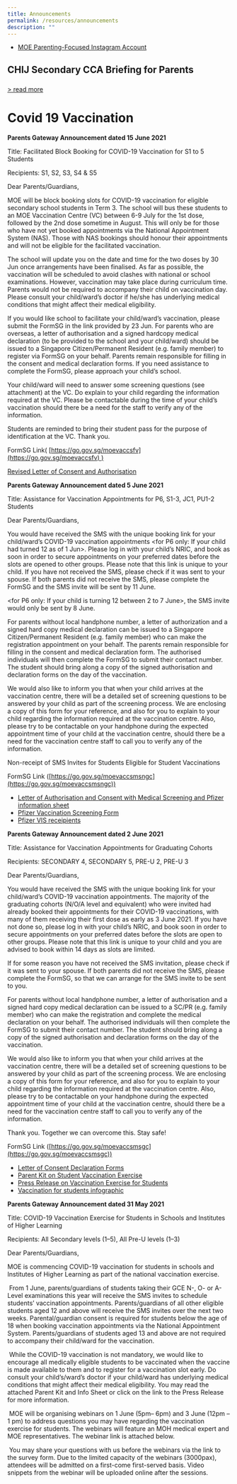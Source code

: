 ```yaml
---
title: Announcements
permalink: /resources/announcements
description: ""
---
```

* [MOE Parenting-Focused Instagram Account](https://www.instagram.com/parentingwith.moesg/)


## CHIJ Secondary CCA Briefing for Parents

### 

[\> read more](https://www-chijsec-edu-sg-admin.cwp.sg/general/newsnevents/cca-briefing)

# Covid 19 Vaccination
**Parents Gateway Announcement dated 15 June 2021**

Title: Facilitated Block Booking for COVID-19 Vaccination for S1 to 5 Students

Recipients: S1, S2, S3, S4 & S5

Dear Parents/Guardians,

MOE will be block booking slots for COVID-19 vaccination for eligible secondary school students in Term 3. The school will bus these students to an MOE Vaccination Centre (VC) between 6-9 July for the 1st dose, followed by the 2nd dose sometime in August. This will only be for those who have not yet booked appointments via the National Appointment System (NAS). Those with NAS bookings should honour their appointments and will not be eligible for the facilitated vaccination.

The school will update you on the date and time for the two doses by 30 Jun once arrangements have been finalised. As far as possible, the vaccination will be scheduled to avoid clashes with national or school examinations. However, vaccination may take place during curriculum time. Parents would not be required to accompany their child on vaccination day. Please consult your child/ward’s doctor if he/she has underlying medical conditions that might affect their medical eligibility.  

If you would like school to facilitate your child/ward’s vaccination, please submit the FormSG in the link provided by 23 Jun. For parents who are overseas, a letter of authorisation and a signed hardcopy medical declaration (to be provided to the school and your child/ward) should be issued to a Singapore Citizen/Permanent Resident (e.g. family member) to register via FormSG on your behalf. Parents remain responsible for filling in the consent and medical declaration forms. If you need assistance to complete the FormSG, please approach your child’s school. 

Your child/ward will need to answer some screening questions (see attachment) at the VC. Do explain to your child regarding the information required at the VC. Please be contactable during the time of your child’s vaccination should there be a need for the staff to verify any of the information.

Students are reminded to bring their student pass for the purpose of identification at the VC. Thank you.

FormSG Link( [https://go.gov.sg/moevaccsfv](https://go.gov.sg/moevaccsfv) )

[Revised Letter of Consent and Authorisation](/files/Revised%20Letter%20of%20Consent%20and%20Authorisation.pdf)

**Parents Gateway Announcement dated 5 June 2021**

Title: Assistance for Vaccination Appointments for P6, S1-3, JC1, PU1-2 Students

Dear Parents/Guardians,

  

You would have received the SMS with the unique booking link for your child/ward’s COVID-19 vaccination appointments <for P6 only: If your child had turned 12 as of 1 Jun>. Please log in with your child’s NRIC, and book as soon in order to secure appointments on your preferred dates before the slots are opened to other groups. Please note that this link is unique to your child. If you have not received the SMS, please check if it was sent to your spouse. If both parents did not receive the SMS, please complete the FormSG and the SMS invite will be sent by 11 June. 

  

<for P6 only: If your child is turning 12 between 2 to 7 June>, the SMS invite would only be sent by 8 June.


For parents without local handphone number, a letter of authorization and a signed hard copy medical declaration can be issued to a Singapore Citizen/Permanent Resident (e.g. family member) who can make the registration appointment on your behalf. The parents remain responsible for filling in the consent and medical declaration form. The authorised individuals will then complete the FormSG to submit their contact number. The student should bring along a copy of the signed authorisation and declaration forms on the day of the vaccination.

  

We would also like to inform you that when your child arrives at the vaccination centre, there will be a detailed set of screening questions to be answered by your child as part of the screening process. We are enclosing a copy of this form for your reference, and also for you to explain to your child regarding the information required at the vaccination centre. Also, please try to be contactable on your handphone during the expected appointment time of your child at the vaccination centre, should there be a need for the vaccination centre staff to call you to verify any of the information.

  

Non-receipt of SMS Invites for Students Eligible for Student Vaccinations  

FormSG Link ([https://go.gov.sg/moevaccsmsngc](https://go.gov.sg/moevaccsmsngc))



* [Letter of Authorisation and Consent with Medical Screening and Pfizer information sheet](/files/Letter%20of%20Authorisation%20and%20Consent%20with%20Medical%20Screening%20and%20Pfizer%20Information%20Sheet_5%20June.pdf) 
* [Pfizer Vaccination Screening Form](/files/Pfizer%20Vaccination%20Screening%20Form%205%20Jun.pdf)
* [Pfizer VIS receipients](/files/Pfizer%20VIS%20recipients%205%20Jun.pdf)

**Parents Gateway Announcement dated 2 June 2021**

  

Title: Assistance for Vaccination Appointments for Graduating Cohorts

Recipients: SECONDARY 4, SECONDARY 5, PRE-U 2, PRE-U 3

Dear Parents/Guardians,

You would have received the SMS with the unique booking link for your child/ward’s COVID-19 vaccination appointments. The majority of the graduating cohorts (N/O/A level and equivalent) who were invited had already booked their appointments for their COVID-19 vaccinations, with many of them receiving their first dose as early as 3 June 2021. If you have not done so, please log in with your child’s NRIC, and book soon in order to secure appointments on your preferred dates before the slots are open to other groups. Please note that this link is unique to your child and you are advised to book within 14 days as slots are limited.

If for some reason you have not received the SMS invitation, please check if it was sent to your spouse. If both parents did not receive the SMS, please complete the FormSG, so that we can arrange for the SMS invite to be sent to you.

  

For parents without local handphone number, a letter of authorisation and a signed hard copy medical declaration can be issued to a SC/PR (e.g. family member) who can make the registration and complete the medical declaration on your behalf. The authorised individuals will then complete the FormSG to submit their contact number. The student should bring along a copy of the signed authorisation and declaration forms on the day of the vaccination.

  

We would also like to inform you that when your child arrives at the vaccination centre, there will be a detailed set of screening questions to be answered by your child as part of the screening process. We are enclosing a copy of this form for your reference, and also for you to explain to your child regarding the information required at the vaccination centre. Also, please try to be contactable on your handphone during the expected appointment time of your child at the vaccination centre, should there be a need for the vaccination centre staff to call you to verify any of the information.

Thank you. Together we can overcome this. Stay safe!

FormSG Link ([https://go.gov.sg/moevaccsmsgc](https://go.gov.sg/moevaccsmsgc))

* [Letter of Consent Declaration Forms](/files/Letter%20of%20consent%20%20Declaration%20Form.pdf)
* [Parent Kit on Student Vaccination Exercise ](/files/Parent%20Kit%20on%20Student%20Vaccination%20Exercise.pdf)
* [Press Release on Vaccination Exercise for Students](/files/Press%20Release%20on%20Vaccination%20Exercise%20for%20Students.pdf)
* [Vaccination for students infographic](/files/Vaccination%20for%20students%20Infographic.pdf)

**Parents Gateway Announcement dated 31 May 2021**

  

Title: COVID-19 Vaccination Exercise for Students in Schools and Institutes of Higher Learning

Recipients: All Secondary levels (1–5), All Pre-U levels (1–3)

Dear Parents/Guardians,

MOE is commencing COVID-19 vaccination for students in schools and Institutes of Higher Learning as part of the national vaccination exercise. 

 From 1 June, parents/guardians of students taking their GCE N-, O- or A-Level examinations this year will receive the SMS invites to schedule students’ vaccination appointments. Parents/guardians of all other eligible students aged 12 and above will receive the SMS invites over the next two weeks. Parental/guardian consent is required for students below the age of 18 when booking vaccination appointments via the National Appointment System. Parents/guardians of students aged 13 and above are not required to accompany their child/ward for the vaccination.

 While the COVID-19 vaccination is not mandatory, we would like to encourage all medically eligible students to be vaccinated when the vaccine is made available to them and to register for a vaccination slot early. Do consult your child’s/ward’s doctor if your child/ward has underlying medical conditions that might affect their medical eligibility. You may read the attached Parent Kit and Info Sheet or click on the link to the Press Release for more information.

 MOE will be organising webinars on 1 June (5pm– 6pm) and 3 June (12pm – 1 pm) to address questions you may have regarding the vaccination exercise for students. The webinars will feature an MOH medical expert and MOE representatives. The webinar link is attached below.

 You may share your questions with us before the webinars via the link to the survey form. Due to the limited capacity of the webinars (3000pax), attendees will be admitted on a first-come first-served basis. Video snippets from the webinar will be uploaded online after the sessions.